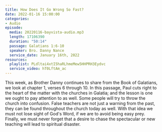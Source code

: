 ```yaml
---
title: How Does It Go Wrong So Fast?
date: 2022-01-16 15:00:00
categories:
- Audio
episode:
  media: 20220116-bayvista-audio.mp3
  length: 17106390
  duration: "50:14"
  passage: Galatians 1:6-10
  speaker: Bro. Danny Nance
  service_date: January 16th, 2022
resources:
  playlist: PLdltai4xtI5haRLhmeMew5HHPRH3Eydvc
  service_video: hT0LftAm_ac
---
```

This week, as Brother Danny continues to share from the Book of Galatians, we look at chapter 1, verses 6 through 10.  In this passage, Paul cuts right to the heart of the matter with the churches in Galatia; and the lesson is one we ought to pay attention to as well.  Some people will try to throw the church into confusion.  False teachers are not just a warning from the past, they can be found throughout the church today as well.  With that idea we must not lose sight of God's Word, if we are to avoid being easy prey.  Finally, we must never forget that a desire to chase the spectacular or new teaching will lead to spiritual disaster.  